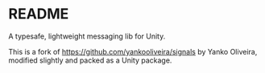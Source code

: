 
# README

A typesafe, lightweight messaging lib for Unity.

This is a fork of https://github.com/yankooliveira/signals
by Yanko Oliveira, modified slightly and packed as a Unity package.
